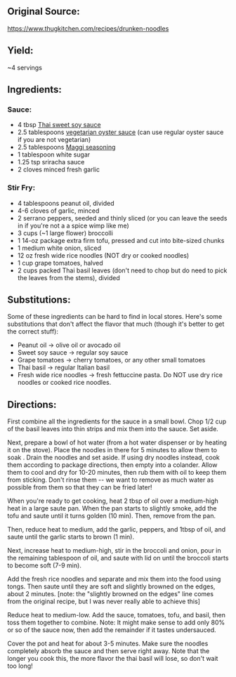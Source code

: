## Original Source:
https://www.thugkitchen.com/recipes/drunken-noodles

## Yield: 
~4 servings

## Ingredients:
### Sauce:
- 4 tbsp [Thai sweet soy sauce](https://www.amazon.com/Healthy-Boy-Ounces-Product-Thailand/dp/B07SG19PS1/ref=sr_1_7?dchild=1&keywords=sweet+soy+sauce&qid=1601347486&sr=8-7)
- 2.5 tablespoons [vegetarian oyster sauce](https://www.amazon.com/Vegetarian-Mushroom-Oyster-Sauce-35fl/dp/B00LBLYMMO/ref=sr_1_3?crid=1RNNN6LG712U9&dchild=1&keywords=vegetarian+oyster+sauce&qid=1601347380&sprefix=vegetarian+oys%2Caps%2C190&sr=8-3) (can use regular oyster sauce if you are not vegetarian)
- 2.5 tablespoons [Maggi seasoning](https://www.amazon.com/Maggi-Seasoning/dp/B002UR987M/ref=sr_1_2?dchild=1&keywords=Maggi+Sauce&qid=1601347354&sr=8-2)
- 1 tablespoon white sugar
- 1.25 tsp sriracha sauce
- 2 cloves minced fresh garlic
	
### Stir Fry:
- 4 tablespoons peanut oil, divided
- 4-6 cloves of garlic, minced
- 2 serrano peppers, seeded and thinly sliced (or you can leave the seeds in if you're not a a spice wimp like me)
- 3 cups (~1 large flower) broccolli
- 1 14-oz package extra firm tofu, pressed and cut into bite-sized chunks
- 1 medium white onion, sliced 
- 12 oz fresh wide rice noodles (NOT dry or cooked noodles)
- 1 cup grape tomatoes, halved
- 2 cups packed Thai basil leaves (don't need to chop but do need to pick the leaves from the stems), divided

## Substitutions:
Some of these ingredients can be hard to find in local stores.  Here's some substitutions that don't affect the flavor that much (though it's better to get the correct stuff):
- Peanut oil -> olive oil or avocado oil
- Sweet soy sauce -> regular soy sauce
- Grape tomatoes -> cherry tomatoes, or any other small tomatoes
- Thai basil -> regular Italian basil
- Fresh wide rice noodles -> fresh fettuccine pasta.  Do NOT use dry rice noodles or cooked rice noodles.

## Directions:
First combine all the ingredients for the sauce in a small bowl.  Chop 1/2 cup of the basil leaves into thin strips and mix them into the sauce.  Set aside.
	
Next, prepare a bowl of hot water (from a hot water dispenser or by heating it on the stove).  Place the noodles in there for 5 minutes to allow them to soak .  Drain the noodles and set aside.  If using dry noodles instead, cook them according to package directions, then empty into a colander.  Allow them to cool and dry for 10-20 minutes, then rub them with oil to keep them from sticking.  Don't rinse them -- we want to remove as much water as possible from them so that they can be fried later!
	
When you're ready to get cooking, heat 2 tbsp of oil over a medium-high heat in a large saute pan. When the pan starts to slightly smoke, add the tofu and saute until it turns golden (10 min).   Then, remove from the pan.
	
Then, reduce heat to medium, add the garlic, peppers, and 1tbsp of oil, and saute until the garlic starts to brown (1 min). 
	
Next, increase heat to medium-high, stir in the broccoli and onion, pour in the remaining tablespoon of oil, and saute with lid on until the broccoli starts to become soft (7-9 min).

Add the fresh rice noodles and separate and mix them into the food using tongs.  Then saute until they are soft and slightly browned on the edges, about 2 minutes. [note: the  "slightly browned on the edges" line comes from the original recipe, but I was never really able to achieve this]

Reduce heat to medium-low.  Add the sauce, tomatoes, tofu, and basil, then toss them together to combine.  Note: It might make sense to add only 80% or so of the sauce now, then add the remainder if it tastes undersauced.
	
Cover the pot and heat for about 3-5 minutes.  Make sure the noodles completely absorb the sauce and then serve right away. Note that the longer you cook this, the more flavor the thai basil will lose, so don't wait too long!
